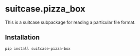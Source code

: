 # suitcase.pizza_box

This is a suitcase subpackage for reading a particular file format.

## Installation

```
pip install suitcase-pizza-box
```
